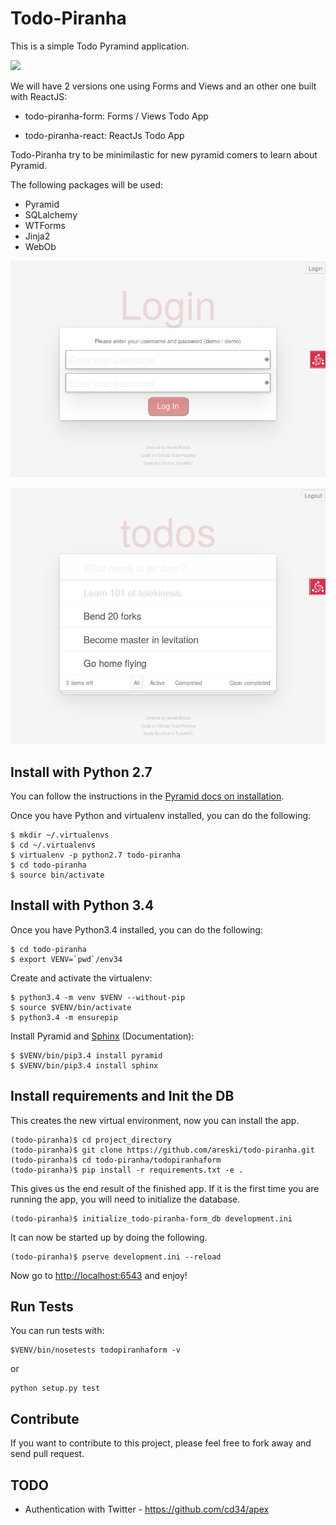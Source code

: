 
# Todo-Piranha

This is a simple Todo Pyramind application.

[![](https://travis-ci.org/areski/todo-piranha.svg)](https://travis-ci.org/areski/todo-piranha)

We will have 2 versions one using Forms and Views and an other one built with
ReactJS:

* todo-piranha-form: Forms / Views Todo App

* todo-piranha-react: ReactJs Todo App

Todo-Piranha try to be minimilastic for new pyramid comers to learn about
Pyramid.

The following packages will be used:

* Pyramid
* SQLalchemy
* WTForms
* Jinja2
* WebOb


![todo login](https://github.com/areski/todo-piranha/raw/master/images/todo-login.png "Todo Login")

![todo view](https://github.com/areski/todo-piranha/raw/master/images/todo-view.png "Todo View")


## Install with Python 2.7

You can follow the instructions in the [Pyramid docs on installation][install].

Once you have Python and virtualenv installed, you can do the following:

```
$ mkdir ~/.virtualenvs
$ cd ~/.virtualenvs
$ virtualenv -p python2.7 todo-piranha
$ cd todo-piranha
$ source bin/activate
```

## Install with Python 3.4

Once you have Python3.4 installed, you can do the following:

```
$ cd todo-piranha
$ export VENV=`pwd`/env34
```

Create and activate the virtualenv:

```
$ python3.4 -m venv $VENV --without-pip
$ source $VENV/bin/activate
$ python3.4 -m ensurepip
```

Install Pyramid and [Sphinx][sphinx-doc] (Documentation):

```
$ $VENV/bin/pip3.4 install pyramid
$ $VENV/bin/pip3.4 install sphinx
```

## Install requirements and Init the DB

This creates the new virtual environment, now you can install the app.

```
(todo-piranha)$ cd project_directory
(todo-piranha)$ git clone https://github.com/areski/todo-piranha.git
(todo-piranha)$ cd todo-piranha/todopiranhaform
(todo-piranha)$ pip install -r requirements.txt -e .
```

This gives us the end result of the finished app. If it is the first time you are running the app, you will need to initialize the database.

```
(todo-piranha)$ initialize_todo-piranha-form_db development.ini
```

It can now be started up by doing the following.

```
(todo-piranha)$ pserve development.ini --reload
```

Now go to <http://localhost:6543> and enjoy!

## Run Tests

You can run tests with:
```
$VENV/bin/nosetests todopiranhaform -v
```
or
```
python setup.py test
```

## Contribute

If you want to contribute to this project, please feel free to fork away and
send pull request.


[install]: http://pyramid.readthedocs.org/en/latest/narr/install.html
[sphinx-doc]: http://sphinx-doc.org/
[customux]: http://docs.pylonsproject.org/projects/pyramid_tutorials/en/latest/humans/creatingux/step05/index.html
[notfound]: http://docs.pylonsproject.org/projects/pyramid/en/latest/api/view.html#pyramid.view.notfound_view_config
[sqlalchemy]: http://www.sqlalchemy.org/


## TODO

* Authentication with Twitter - https://github.com/cd34/apex
